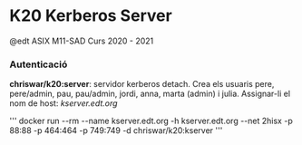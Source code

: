 # K20 Kerberos Server

@edt ASIX M11-SAD Curs 2020 - 2021


### Autenticació

**chriswar/k20:server**: servidor kerberos detach. 
   Crea els usuaris pere, pere/admin, pau, pau/admin, jordi, anna, 
   marta (admin)  i julia. Assignar-li el nom 
   de host: *kserver.edt.org*


'''
docker run --rm --name kserver.edt.org -h kserver.edt.org --net 2hisx -p 88:88 -p 464:464 -p 749:749 -d chriswar/k20:kserver
'''
